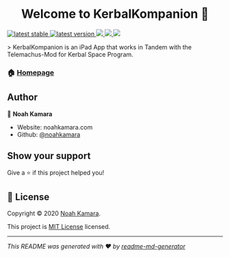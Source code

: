 <h1 align="center">Welcome to KerbalKompanion 👋</h1>
<p>
  <a href="https://github.com/noahkamara/KerbalKompanion/releases/latest">
    <img alt="latest stable" src="https://img.shields.io/github/v/release/noahkamara/KerbalKompanion?label=stable">
  </a>
  <a href="https://github.com/noahkamara/KerbalKompanion/releases/latest">
    <img alt="latest version" src="https://img.shields.io/github/v/release/noahkamara/KerbalKompanion?include_prereleases&label=pre">
  </a>
  <a href="https://github.com/noahkamara/KerbalKompanion/master/LICENSE">
    <img src="https://img.shields.io/github/license/noahkamara/KerbalKompanion" />
  </a>
  <a href="https://github.com/noahkamara/TelemachusKit/releases/latest">
    <img src="https://img.shields.io/badge/TelemachusKit-v1.0.0-green" />
  </a>
  <a href="https://github.com/TeleIO/Telemachus-1/releases/tag/v1.7.0-reborn-gyrfalcon">
    <img src="https://img.shields.io/badge/Telemachus-v1.7.0--reborn--gyrfalcon-brightgreen" />
  </a>
</p>
> KerbalKompanion is an iPad App that works in Tandem with the Telemachus-Mod for Kerbal Space Program.

### 🏠 [Homepage](https://noahkamara.github.io/KerbalKompanion/)

## Author

👤 **Noah Kamara**

* Website: noahkamara.com
* Github: [@noahkamara](https://github.com/noahkamara)

## Show your support

Give a ⭐️ if this project helped you!


## 📝 License

Copyright © 2020 [Noah Kamara](https://github.com/noahkamara).

This project is [MIT License](https://raw.githubusercontent.com/noahkamara/KerbalKompanion/master/LICENSE) licensed.

***
_This README was generated with ❤️ by [readme-md-generator](https://github.com/kefranabg/readme-md-generator)_
